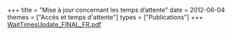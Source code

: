+++
title = "Mise à jour concernant les temps d’attente"
date = 2012-06-04
themes = ["Accès et temps d'attente"]
types = ["Publications"]
+++
[WaitTimesUpdate\_FINAL\_FR.pdf](/files/WaitTimesUpdate_FINAL_FR.pdf)
